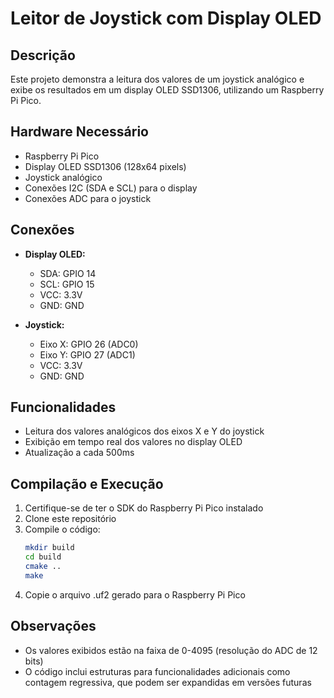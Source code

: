 # Leitor de Joystick com Display OLED

## Descrição
Este projeto demonstra a leitura dos valores de um joystick analógico e exibe os resultados em um display OLED SSD1306, utilizando um Raspberry Pi Pico.

## Hardware Necessário
- Raspberry Pi Pico
- Display OLED SSD1306 (128x64 pixels)
- Joystick analógico
- Conexões I2C (SDA e SCL) para o display
- Conexões ADC para o joystick

## Conexões
- **Display OLED:**
  - SDA: GPIO 14
  - SCL: GPIO 15
  - VCC: 3.3V
  - GND: GND

- **Joystick:**
  - Eixo X: GPIO 26 (ADC0)
  - Eixo Y: GPIO 27 (ADC1)
  - VCC: 3.3V
  - GND: GND

## Funcionalidades
- Leitura dos valores analógicos dos eixos X e Y do joystick
- Exibição em tempo real dos valores no display OLED
- Atualização a cada 500ms

## Compilação e Execução
1. Certifique-se de ter o SDK do Raspberry Pi Pico instalado
2. Clone este repositório
3. Compile o código:
   ```bash
   mkdir build
   cd build
   cmake ..
   make
4. Copie o arquivo .uf2 gerado para o Raspberry Pi Pico

## Observações
- Os valores exibidos estão na faixa de 0-4095 (resolução do ADC de 12 bits)
- O código inclui estruturas para funcionalidades adicionais como contagem regressiva, que podem ser expandidas em versões futuras